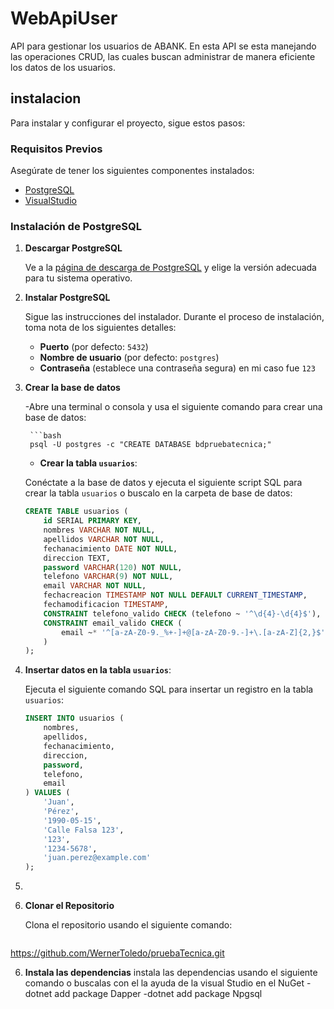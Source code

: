 # WebApiUser

API para gestionar los usuarios de ABANK. En esta API se esta manejando las operaciones CRUD, las cuales buscan administrar
de manera eficiente los datos de los usuarios.

## instalacion
Para instalar y configurar el proyecto, sigue estos pasos:

### Requisitos Previos

Asegúrate de tener los siguientes componentes instalados:

- [PostgreSQL](https://www.postgresql.org/download/)
- [VisualStudio](https://visualstudio.microsoft.com/)   

### Instalación de PostgreSQL

1. **Descargar PostgreSQL**

   Ve a la [página de descarga de PostgreSQL](https://www.postgresql.org/download/) y elige la versión adecuada para tu sistema operativo.

2. **Instalar PostgreSQL**

   Sigue las instrucciones del instalador. Durante el proceso de instalación, toma nota de los siguientes detalles:
   - **Puerto** (por defecto: `5432`)
   - **Nombre de usuario** (por defecto: `postgres`)
   - **Contraseña** (establece una contraseña segura) en mi caso fue `123`

3. **Crear la base de datos**
     
    -Abre una terminal o consola y usa el siguiente comando para crear una base de datos:

        ```bash
        psql -U postgres -c "CREATE DATABASE bdpruebatecnica;"

    - **Crear la tabla `usuarios`**:

     Conéctate a la base de datos y ejecuta el siguiente script SQL para crear la tabla `usuarios` o buscalo en la carpeta de base de datos:

     ```sql
     CREATE TABLE usuarios (
         id SERIAL PRIMARY KEY,
         nombres VARCHAR NOT NULL,
         apellidos VARCHAR NOT NULL,
         fechanacimiento DATE NOT NULL,
         direccion TEXT,
         password VARCHAR(120) NOT NULL,
         telefono VARCHAR(9) NOT NULL,
         email VARCHAR NOT NULL,
         fechacreacion TIMESTAMP NOT NULL DEFAULT CURRENT_TIMESTAMP,
         fechamodificacion TIMESTAMP,
         CONSTRAINT telefono_valido CHECK (telefono ~ '^\d{4}-\d{4}$'),
         CONSTRAINT email_valido CHECK (
             email ~* '^[a-zA-Z0-9._%+-]+@[a-zA-Z0-9.-]+\.[a-zA-Z]{2,}$'
         )
     );
     ```

4. **Insertar datos en la tabla `usuarios`**:

     Ejecuta el siguiente comando SQL para insertar un registro en la tabla `usuarios`:

     ```sql
     INSERT INTO usuarios (
         nombres, 
         apellidos, 
         fechanacimiento, 
         direccion, 
         password, 
         telefono, 
         email
     ) VALUES (
         'Juan', 
         'Pérez', 
         '1990-05-15', 
         'Calle Falsa 123', 
         '123', 
         '1234-5678', 
         'juan.perez@example.com'
     );
     ```
5.


5. **Clonar el Repositorio**
   
   Clona el repositorio usando el siguiente comando:
   
   ```bash
  https://github.com/WernerToledo/pruebaTecnica.git

6. **Instala las dependencias**
    instala las dependencias usando el siguiente comando o buscalas con el la ayuda de la visual Studio en el NuGet
    -dotnet add package Dapper
    -dotnet add package Npgsql


